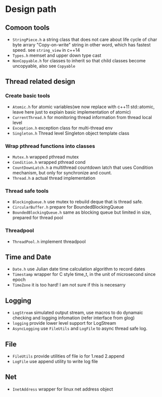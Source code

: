 # Design path
## Comoon tools
+ `StringPiece.h` a string class that does not care about life cycle of char byte arrary "Copy-on-write" string in other word, which has fastest speed. see `string_view` in c++14
+ `Types.h` memset and upper down type cast
+ `NonCopyable.h` for classes to inherit so that child classes become uncopyable, also see `Copyable`
## Thread related design
 
### Create basic tools 
+ `Atomic.h` for atomic variables(we now replace with c++11 std::atomic, leave here just to explain basic implementation of atomic)
+ `CurrentThread.h` for monitoring thread information from thread local level
+ `Exception.h` exception class for multi-thread env
+ `Singleton.h` Thread level Singleton object template class
### Wrap pthread functions into classes
+ `Mutex.h` wrapped pthread mutex
+ `Condition.h` wrapped pthread cond
+ `CountDownLatch.h` a multithread countdown latch that uses Condition mechanism, but only for synchronize and count.
+ `Thread.h` a actual thread implementation
### Thread safe tools
+ `BlockingQueue.h` use mutex to rebuild deque that is thread safe.
+ `CircularBuffer.h` prepare for BoundedBlockingQueue
+ `BoundedBlockingQueue.h` same as blocking queue but limited in size, prepared for thread pool
### Threadpool
+ `ThreadPool.h` implement threadpool


## Time and Date
+ `Date.h` use Julian date time calculation algorithm to record dates
+ `Timestamp` wrapper for C style time_t, in the unit of microsecond since epoch
+ `TimeZone` it is too hard! I am not sure if this is necesarry

## Logging
+ `LogStream` simulated output stream, use macros to do dynamaic checking and logging infomation
(refer interface from glog)
+ `logging` provide lower level support for LogStream
+ `AsyncLogging` use `FileUtils` and `LogFile` to async thread safe log.

## File
+ `FileUtils` provide utilities of file io for 1.read  2.append
+ `LogFile` use append utility to write log file

## Net
+ `InetAddress` wrapper for linux net address object